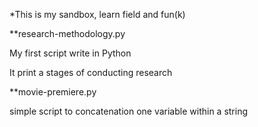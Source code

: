 *This is my sandbox, learn field and fun(k)

**research-methodology.py

My first script write in Python

It print a stages of conducting research



**movie-premiere.py

simple script to concatenation one variable within a string